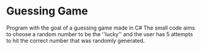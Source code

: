 # Guessing Game
Program with the goal of a guessing game made in C#
The small code aims to choose a random number to be the ''lucky'' and the user has 5 attempts to hit the correct number that was randomly generated.
